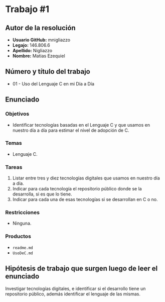 # Trabajo #1

## Autor de la resolución

* **Usuario GitHub:** mnigliazzo
* **Legajo:** 146.806.6
* **Apellido:** Nigliazzo
* **Nombre:** Matias Ezequiel

## Número y título del trabajo

* 01 - Uso del Lenguaje C en mi Día a Día

## Enunciado

### Objetivos

* Identificar tecnologías basadas en el Lenguaje C y que usamos en nuestro día a día para estimar el nivel de adopción de C.

### Temas

* Lenguaje C.

### Tareas

1. Listar entre tres y diez tecnologías digitales que usamos en nuestro día a día.
2. Indicar para cada tecnología el repositorio público donde se la desarrolla, si es que lo tiene.
3. Indicar para cada una de esas tecnologías si se desarrollan en C o no.

### Restricciones

* Ninguna.

### Productos

* `readme.md`
* `UsoDeC.md`

## Hipótesis de trabajo que surgen luego de leer el enunciado

Investigar tecnologías digitales, e identificar si el desarrollo tiene un repositorio público, además identificar el lenguaje de las mismas.
